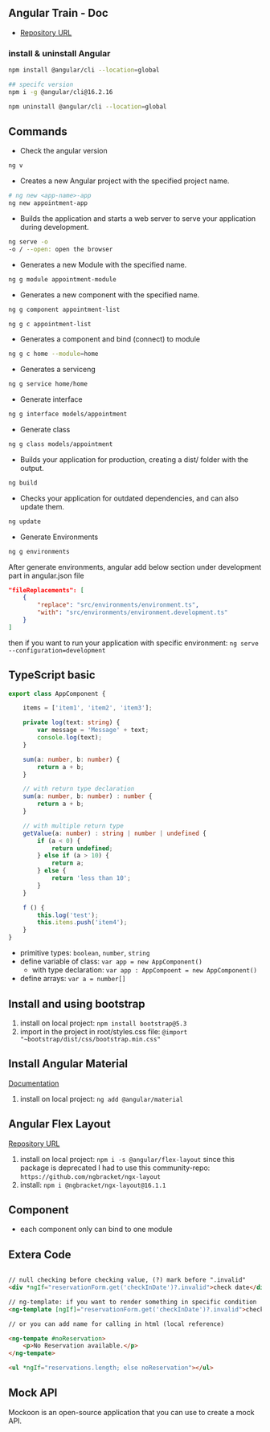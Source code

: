 ## Angular Train - Doc

- [Repository URL](https://github.com/JannickLeismann/angular-course-appointment-app)

### install & uninstall Angular
```bash
npm install @angular/cli --location=global

## specifc version
npm i -g @angular/cli@16.2.16

npm uninstall @angular/cli --location=global
```

## Commands
- Check the angular version
```bash
ng v
```
- Creates a new Angular project with the specified project name.
```bash
# ng new <app-name>-app
ng new appointment-app
```
- Builds the application and starts a web server to serve your application during development.
```bash
ng serve -o
-o / --open: open the browser
```

- Generates a new Module with the specified name.
```bash
ng g module appointment-module
```

- Generates a new component with the specified name.
```bash
ng g component appointment-list

ng g c appointment-list
```

- Generates a component and bind (connect) to module
```bash
ng g c home --module=home 
```

- Generates a serviceng
```bash
ng g service home/home  
```


- Generate interface
```bash
ng g interface models/appointment
```

- Generate class
```bash
ng g class models/appointment
```

- Builds your application for production, creating a dist/ folder with the output.
```bash
ng build
```

- Checks your application for outdated dependencies, and can also update them.
```bash
ng update
```

- Generate Environments
```bash
ng g environments
```
After generate environments, angular add below section under development part in angular.json file
```json
"fileReplacements": [
    {
        "replace": "src/environments/environment.ts",
        "with": "src/environments/environment.development.ts"
    }
]
```
then if you want to run your application with specific environment: `ng serve --configuration=development`

## TypeScript basic
```ts
export class AppComponent {

    items = ['item1', 'item2', 'item3'];

    private log(text: string) {
        var message = 'Message' + text;
        console.log(text);
    }

    sum(a: number, b: number) {
        return a + b;
    }

    // with return type declaration
    sum(a: number, b: number) : number {
        return a + b;
    }

    // with multiple return type
    getValue(a: number) : string | number | undefined {
        if (a < 0) {
            return undefined;
        } else if (a > 10) {
            return a;
        } else {
            return 'less than 10';
        }
    }

    f () {
        this.log('test');
        this.items.push('item4');
    }
}
```
- primitive types: `boolean`, `number`, `string`
- define variable of class: `var app = new AppComponent()`
    - with type declaration: `var app : AppCompoent = new AppComponent()`
- define arrays: `var a = number[]`

## Install and using bootstrap
1. install on local project: `npm install bootstrap@5.3`
2. import in the project in root/styles.css file: `@import "~bootstrap/dist/css/bootstrap.min.css"`

## Install Angular Material
[Documentation](https://material.angular.dev/)
1. install on local project: `ng add @angular/material`

## Angular Flex Layout
[Repository URL](https://github.com/angular/flex-layout)
1. install on local project: `npm i -s @angular/flex-layout`
since this package is deprecated I had to use this community-repo: `https://github.com/ngbracket/ngx-layout`
1. install: `npm i @ngbracket/ngx-layout@16.1.1`

## Component
- each component only can bind to one module

## Extera Code
```html

// null checking before checking value, (?) mark before ".invalid"
<div *ngIf="reservationForm.get('checkInDate')?.invalid">check date</div>

// ng-template: if you want to render something in specific condition
<ng-template [ngIf]="reservationForm.get('checkInDate')?.invalid">check date</ng-template>

// or you can add name for calling in html (local reference)

<ng-tempate #noReservation>
    <p>No Reservation available.</p>
</ng-tempate>

<ul *ngIf="reservations.length; else noReservation"></ul>

```

## Mock API
Mockoon is an open-source application that you can use to create a mock API.
